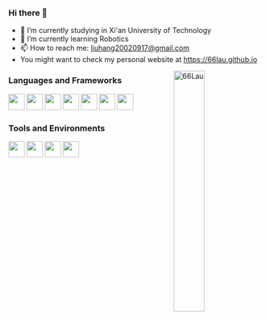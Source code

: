 ### Hi there 👋

- 🔭 I’m currently studying in Xi'an University of Technology
- 🌱 I’m currently learning Robotics
- 📫 How to reach me: liuhang20020917@gmail.com
- You might want to check my personal website at https://66lau.github.io

<img align=right src="https://github-readme-streak-stats.herokuapp.com/?user=66Lau&theme=github_dark" alt="66Lau" width="35%" />
  
### Languages and Frameworks
<img height="32" width="32" src="https://cdn.simpleicons.org/c/#A8B9CC" /> <img height="32" width="32" src="https://cdn.simpleicons.org/c++/#00599C" />
<img height="32" width="32" src="https://cdn.simpleicons.org/python/#3776AB" />
<img height="32" width="32" src="https://cdn.simpleicons.org/git/#F05032" />
<img height="32" width="32" src="https://cdn.simpleicons.org/cmake/#064F8C" />
<img height="32" width="32" src="https://cdn.simpleicons.org/opencv/#5C3EE8" />
<img height="32" width="32" src="https://cdn.simpleicons.org/ros/#22314E" />

### Tools and Environments
<img height="32" width="32" src="https://cdn.simpleicons.org/visualstudio/#5C2D91" /> <img height="32" width="32" src="https://cdn.simpleicons.org/visualstudiocode/#007ACC" />
<img height="32" width="32" src="https://cdn.simpleicons.org/windows10/#0078D6" />
<img height="32" width="32" src="https://cdn.simpleicons.org/ubuntu/#E95420" />

<!--
**xjtulixuanyi/xjtulixuanyi** is a ✨ _special_ ✨ repository because its `README.md` (this file) appears on your GitHub profile.

Here are some ideas to get you started:

- 🔭 I’m currently working on ...
- 🌱 I’m currently learning ...
- 👯 I’m looking to collaborate on ...
- 🤔 I’m looking for help with ...
- 💬 Ask me about ...
- 📫 How to reach me: ...
- 😄 Pronouns: ...
- ⚡ Fun fact: ...
-->